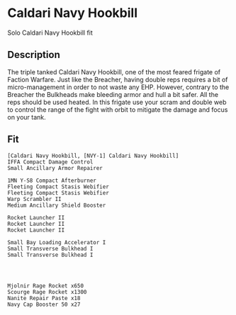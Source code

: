 # Caldari Navy Hookbill

Solo Caldari Navy Hookbill fit


## Description

The triple tanked Caldari Navy Hookbill, one of the most feared frigate of Faction Warfare. Just like the Breacher, having double reps requires a bit of micro-management in order to not waste any EHP. However, contrary to the Breacher the Bulkheads make bleeding armor and hull a bit safer. All the reps should be used heated. In this frigate use your scram and double web to control the range of the fight with orbit to mitigate the damage and focus on your tank.

## Fit

```
[Caldari Navy Hookbill, [NVY-1] Caldari Navy Hookbill]
IFFA Compact Damage Control
Small Ancillary Armor Repairer

1MN Y-S8 Compact Afterburner
Fleeting Compact Stasis Webifier
Fleeting Compact Stasis Webifier
Warp Scrambler II
Medium Ancillary Shield Booster

Rocket Launcher II
Rocket Launcher II
Rocket Launcher II

Small Bay Loading Accelerator I
Small Transverse Bulkhead I
Small Transverse Bulkhead I




Mjolnir Rage Rocket x650
Scourge Rage Rocket x1300
Nanite Repair Paste x18
Navy Cap Booster 50 x27
```
